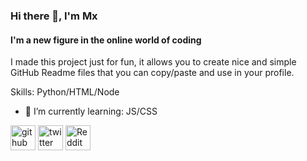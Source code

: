 ### Hi there 👋, I'm Mx
#### I'm a new figure in the online world of coding
I made this project just for fun, it allows you to create nice and simple GitHub Readme files that you can copy/paste and use in your profile.

Skills: Python/HTML/Node

- 🌱 I’m currently learning: JS/CSS 


[<img src='https://cdn.jsdelivr.net/npm/simple-icons@3.0.1/icons/github.svg' alt='github' height='40'>](https://github.com/Mx767)  [<img src='https://cdn.jsdelivr.net/npm/simple-icons@3.0.1/icons/twitter.svg' alt='twitter' height='40'>](https://twitter.com/MqisCute)  [<img src='https://cdn.jsdelivr.net/npm/simple-icons@3.0.1/icons/reddit.svg' alt='Reddit' height='40'>](https://www.reddit.com/user/Mx767)  

